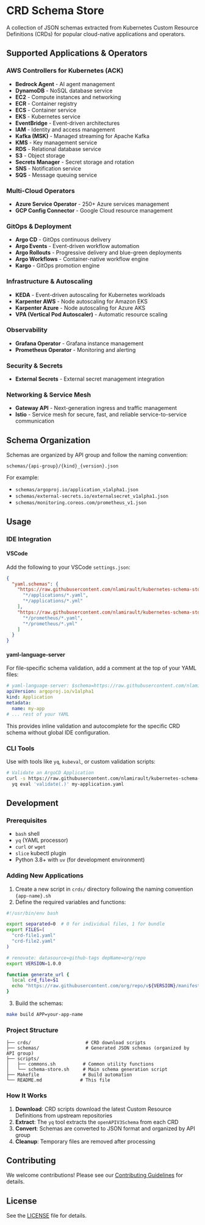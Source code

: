 # CRD Schema Store

A collection of JSON schemas extracted from Kubernetes Custom Resource Definitions (CRDs) for popular cloud-native applications and operators.

## Supported Applications & Operators

### AWS Controllers for Kubernetes (ACK)
- **Bedrock Agent** - AI agent management
- **DynamoDB** - NoSQL database service
- **EC2** - Compute instances and networking
- **ECR** - Container registry
- **ECS** - Container service
- **EKS** - Kubernetes service
- **EventBridge** - Event-driven architectures
- **IAM** - Identity and access management
- **Kafka (MSK)** - Managed streaming for Apache Kafka
- **KMS** - Key management service
- **RDS** - Relational database service
- **S3** - Object storage
- **Secrets Manager** - Secret storage and rotation
- **SNS** - Notification service
- **SQS** - Message queuing service

### Multi-Cloud Operators
- **Azure Service Operator** - 250+ Azure services management
- **GCP Config Connector** - Google Cloud resource management

### GitOps & Deployment
- **Argo CD** - GitOps continuous delivery
- **Argo Events** - Event-driven workflow automation
- **Argo Rollouts** - Progressive delivery and blue-green deployments
- **Argo Workflows** - Container-native workflow engine
- **Kargo** - GitOps promotion engine

### Infrastructure & Autoscaling
- **KEDA** - Event-driven autoscaling for Kubernetes workloads
- **Karpenter AWS** - Node autoscaling for Amazon EKS
- **Karpenter Azure** - Node autoscaling for Azure AKS
- **VPA (Vertical Pod Autoscaler)** - Automatic resource scaling

### Observability
- **Grafana Operator** - Grafana instance management
- **Prometheus Operator** - Monitoring and alerting

### Security & Secrets
- **External Secrets** - External secret management integration

### Networking & Service Mesh
- **Gateway API** - Next-generation ingress and traffic management
- **Istio** - Service mesh for secure, fast, and reliable service-to-service communication

## Schema Organization

Schemas are organized by API group and follow the naming convention:

```
schemas/{api-group}/{kind}_{version}.json
```

For example:

- `schemas/argoproj.io/application_v1alpha1.json`
- `schemas/external-secrets.io/externalsecret_v1alpha1.json`
- `schemas/monitoring.coreos.com/prometheus_v1.json`

## Usage

### IDE Integration

#### VSCode

Add the following to your VSCode `settings.json`:

```json
{
  "yaml.schemas": {
    "https://raw.githubusercontent.com/nlamirault/kubernetes-schema-store/main/schemas/argoproj.io/application_v1alpha1.json": [
      "*/applications/*.yaml",
      "*/applications/*.yml"
    ],
    "https://raw.githubusercontent.com/nlamirault/kubernetes-schema-store/main/schemas/monitoring.coreos.com/prometheus_v1.json": [
      "*/prometheus/*.yaml",
      "*/prometheus/*.yml"
    ]
  }
}
```

#### yaml-language-server

For file-specific schema validation, add a comment at the top of your YAML files:

```yaml
# yaml-language-server: $schema=https://raw.githubusercontent.com/nlamirault/kubernetes-schema-store/main/schemas/argoproj.io/application_v1alpha1.json
apiVersion: argoproj.io/v1alpha1
kind: Application
metadata:
  name: my-app
# ... rest of your YAML
```

This provides inline validation and autocomplete for the specific CRD schema without global IDE configuration.

### CLI Tools

Use with tools like `yq`, `kubeval`, or custom validation scripts:

```bash
# Validate an ArgoCD Application
curl -s https://raw.githubusercontent.com/nlamirault/kubernetes-schema-store/main/schemas/argoproj.io/application_v1alpha1.json | \
  yq eval 'validate(.)' my-application.yaml
```

## Development

### Prerequisites

- `bash` shell
- `yq` (YAML processor)
- `curl` or `wget`
- `slice` kubectl plugin
- Python 3.8+ with `uv` (for development environment)

### Adding New Applications

1. Create a new script in `crds/` directory following the naming convention `{app-name}.sh`
2. Define the required variables and functions:

```bash
#!/usr/bin/env bash

export separated=0  # 0 for individual files, 1 for bundle
export FILES=(
  "crd-file1.yaml"
  "crd-file2.yaml"
)

# renovate: datasource=github-tags depName=org/repo
export VERSION=1.0.0

function generate_url {
  local crd_file=$1
  echo "https://raw.githubusercontent.com/org/repo/v${VERSION}/manifests/${crd_file}"
}
```

3. Build the schemas:

```bash
make build APP=your-app-name
```

### Project Structure

```
├── crds/                    # CRD download scripts
├── schemas/                 # Generated JSON schemas (organized by API group)
├── scripts/
│   ├── commons.sh          # Common utility functions
│   └── schema-store.sh     # Main schema generation script
├── Makefile                # Build automation
└── README.md              # This file
```

### How It Works

1. **Download**: CRD scripts download the latest Custom Resource Definitions from upstream repositories
2. **Extract**: The `yq` tool extracts the `openAPIV3Schema` from each CRD
3. **Convert**: Schemas are converted to JSON format and organized by API group
4. **Cleanup**: Temporary files are removed after processing

## Contributing

We welcome contributions! Please see our [Contributing Guidelines](CONTRIBUTING.md) for details.

## License

See the [LICENSE](LICENSE) file for details.
